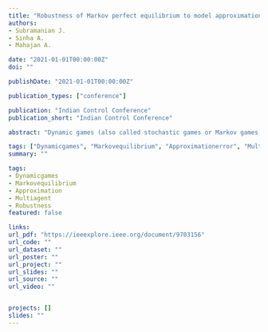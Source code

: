 ```yaml
---
title: "Robustness of Markov perfect equilibrium to model approximations in general-sum dynamic games"
authors:
- Subramanian J.
- Sinha A.
- Mahajan A.

date: "2021-01-01T00:00:00Z"
doi: ""

publishDate: "2021-01-01T00:00:00Z"

publication_types: ["conference"]

publication: "Indian Control Conference"
publication_short: "Indian Control Conference"

abstract: "Dynamic games (also called stochastic games or Markov games) are an important class of games for modeling multi-agent interactions. In many situations, the dynamics and reward functions of the game are learnt from past data and are therefore approximate. In this paper, we study the robustness of Markov perfect equilibrium to approximations in reward and transition functions. Using approximation results from Markov decision processes, we show that the Markov perfect equilibrium of an approximate (or perturbed) game is always an approximate Markov perfect equilibrium of the original game. We provide explicit bounds on the approximation error in terms of three quantities: (i) the error in approximating the reward functions, (ii) the error in approximating the transition function, and (iii) a property of the value function of the MPE of the approximate game. The second and third quantities depend on the choice of metric on probability spaces. We also present coarser upper bounds which do not depend on the value function but only depend on the properties of the reward and transition functions of the approximate game. We illustrate the results via a numerical example."

tags: ["Dynamicgames", "Markovequilibrium", "Approximationerror", "Multiagentsystems", "Stochasticprocesses"]
summary: ""

tags:
- Dynamicgames
- Markovequilibrium
- Approximation
- Multiagent
- Robustness
featured: false

links:
url_pdf: "https://ieeexplore.ieee.org/document/9703156"
url_code: ""
url_dataset: ""
url_poster: ""
url_project: ""
url_slides: ""
url_source: ""
url_video: ""


projects: []
slides: ""
---
```


